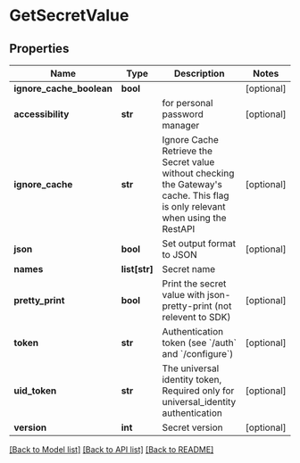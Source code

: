# GetSecretValue

## Properties
Name | Type | Description | Notes
------------ | ------------- | ------------- | -------------
**ignore_cache_boolean** | **bool** |  | [optional] 
**accessibility** | **str** | for personal password manager | [optional] 
**ignore_cache** | **str** | Ignore Cache Retrieve the Secret value without checking the Gateway&#39;s cache. This flag is only relevant when using the RestAPI | [optional] 
**json** | **bool** | Set output format to JSON | [optional] 
**names** | **list[str]** | Secret name | 
**pretty_print** | **bool** | Print the secret value with json-pretty-print (not relevent to SDK) | [optional] 
**token** | **str** | Authentication token (see &#x60;/auth&#x60; and &#x60;/configure&#x60;) | [optional] 
**uid_token** | **str** | The universal identity token, Required only for universal_identity authentication | [optional] 
**version** | **int** | Secret version | [optional] 

[[Back to Model list]](../README.md#documentation-for-models) [[Back to API list]](../README.md#documentation-for-api-endpoints) [[Back to README]](../README.md)


